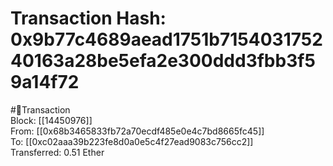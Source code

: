 
Transaction Hash: 0x9b77c4689aead1751b715403175240163a28be5efa2e300ddd3fbb3f59a14f72
====================================================================================
  
#💸Transaction  
Block: [[14450976]]  
From: [[0x68b3465833fb72a70ecdf485e0e4c7bd8665fc45]]  
To: [[0xc02aaa39b223fe8d0a0e5c4f27ead9083c756cc2]]  
Transferred: 0.51 Ether